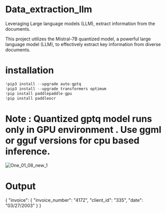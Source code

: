 # Data_extraction_llm
Leveraging Large language models (LLM), extract information from the documents.

This project utilizes the Mistral-7B quantized model, a powerful large language model (LLM), to effectively extract key information from diverse documents.

# installation
```python
!pip3 install --upgrade auto-gptq
!pip3 install --upgrade transformers optimum
!pip install paddlepaddle-gpu
!pip install paddleocr
```
# Note : Quantized gptq model runs only in GPU environment . Use ggml or gguf versions for cpu based inference.

![One_01_08_new_1](https://github.com/kavinsharaj/Data_extraction_llm/assets/88884470/186fd227-937a-4dd7-a90a-763e0c84b2e5)
# Output
{
  "invoice": {
    "invoice_number": "4172",
    "client_id": "335",
    "date": "03/27/2003"
  }
}
